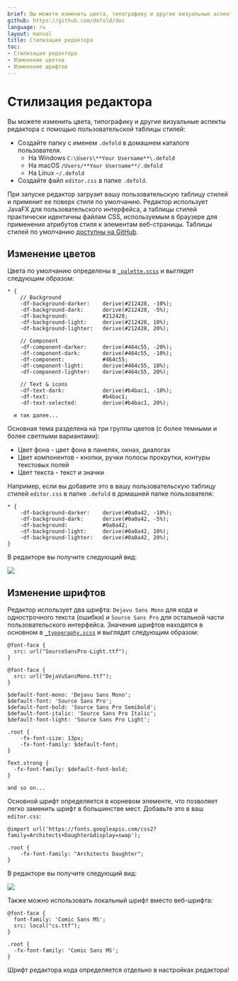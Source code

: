 ```yaml
---
brief: Вы можете изменить цвета, типографику и другие визуальные аспекты редактора с помощью пользовательской таблицы стилей.
github: https://github.com/defold/doc
language: ru
layout: manual
title: Стилизация редактора
toc:
- Стилизация редактора
- Изменение цветов
- Изменение шрифтов
---
```


# Стилизация редактора

Вы можете изменить цвета, типографику и другие визуальные аспекты редактора с помощью пользовательской таблицы стилей:

* Создайте папку с именем `.defold` в домашнем каталоге пользователя.
  * На Windows `C:\Users\**Your Username**\.defold`
  * На macOS `/Users/**Your Username**/.defold`
  * На Linux `~/.defold`
* Создайте файл `editor.css` в папке `.defold`.

При запуске редактор загрузит вашу пользовательскую таблицу стилей и применит ее поверх стиля по умолчанию. Редактор использует JavaFX для пользовательского интерфейса, а таблицы стилей практически идентичны файлам CSS, используемым в браузере для применения атрибутов стиля к элементам веб-страницы. Таблицы стилей по умолчанию [доступны на GitHub](https://github.com/defold/defold/tree/editor-dev/editor/styling/stylesheets/base).

## Изменение цветов

Цвета по умолчанию определены в [`_palette.scss`](https://github.com/defold/defold/blob/editor-dev/editor/styling/stylesheets/base/_palette.scss) и выглядят следующим образом:

```
* {
	// Background
	-df-background-darker:    derive(#212428, -10%);
	-df-background-dark:      derive(#212428, -5%);
	-df-background:           #212428;
	-df-background-light:     derive(#212428, 10%);
	-df-background-lighter:   derive(#212428, 20%);

	// Component
	-df-component-darker:     derive(#464c55, -20%);
	-df-component-dark:       derive(#464c55, -10%);
	-df-component:            #464c55;
	-df-component-light:      derive(#464c55, 10%);
	-df-component-lighter:    derive(#464c55, 20%);

	// Text & icons
	-df-text-dark:            derive(#b4bac1, -10%);
	-df-text:                 #b4bac1;
	-df-text-selected:        derive(#b4bac1, 20%);

  и так далее...
```

Основная тема разделена на три группы цветов (с более темными и более светлыми вариантами):

* Цвет фона - цвет фона в панелях, окнах, диалогах
* Цвет компонентов - кнопки, ручки полосы прокрутки, контуры текстовых полей
* Цвет текста - текст и значки

Например, если вы добавите это в вашу пользовательскую таблицу стилей `editor.css` в папке `.defold` в домашней папке пользователя:

```
* {
	-df-background-darker:    derive(#0a0a42, -10%);
	-df-background-dark:      derive(#0a0a42, -5%);
	-df-background:           #0a0a42;
	-df-background-light:     derive(#0a0a42, 10%);
	-df-background-lighter:   derive(#0a0a42, 20%);
}
```

В редакторе вы получите следующий вид:

![](/manuals/images/editor/editor-styling-color.png)


## Изменение шрифтов

Редактор использует два шрифта: `Dejavu Sans Mono` для кода и однострочного текста (ошибки) и `Source Sans Pro` для остальной части пользовательского интерфейса. Значения шрифтов находятся в основном в [`_typography.scss`](https://github.com/defold/defold/blob/editor-dev/editor/styling/stylesheets/base/_typography.scss) и выглядят следующим образом:

```
@font-face {
  src: url("SourceSansPro-Light.ttf");
}

@font-face {
  src: url("DejaVuSansMono.ttf");
}

$default-font-mono: 'Dejavu Sans Mono';
$default-font: 'Source Sans Pro';
$default-font-bold: 'Source Sans Pro Semibold';
$default-font-italic: 'Source Sans Pro Italic';
$default-font-light: 'Source Sans Pro Light';

.root {
    -fx-font-size: 13px;
    -fx-font-family: $default-font;
}

Text.strong {
  -fx-font-family: $default-font-bold;
}

and so on...
```

Основной шрифт определяется в корневом элементе, что позволяет легко заменить шрифт в большинстве мест. Добавьте это в ваш `editor.css`:

```
@import url('https://fonts.googleapis.com/css2?family=Architects+Daughter&display=swap');

.root {
    -fx-font-family: "Architects Daughter";
}
```

В редакторе вы получите следующий вид:

![](/manuals/images/editor/editor-styling-fonts.png)

Также можно использовать локальный шрифт вместо веб-шрифта:

```
@font-face {
  font-family: 'Comic Sans MS';
  src: local("cs.ttf");
}

.root {
  -fx-font-family: 'Comic Sans MS';
}
```

<div class='sidenote' markdown='1'>
Шрифт редактора кода определяется отдельно в настройках редактора!
</div>